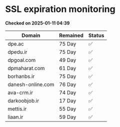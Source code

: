 # SSL expiration monitoring

**Checked on 2025-01-11 04:39**

| Domain | Remained | Status       |
|--------|----------|--------------|
| dpe.ac     | 75 Day   | ✅ |
| dpedu.ir     | 75 Day   | ✅ |
| dpgoal.com     | 49 Day   | ✅ |
| dpmaharat.com     | 61 Day   | ✅ |
| borhanbs.ir     | 75 Day   | ✅ |
| danesh-online.com     | 76 Day   | ✅ |
| ava-crm.ir     | 74 Day   | ✅ |
| darkoobjob.ir     | 17 Day   | ✅ |
| mettis.ir     | 55 Day   | ✅ |
| liaan.ir     | 59 Day   | ✅ |

